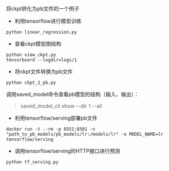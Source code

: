 将ckpt转化为pb文件的一个例子

- 利用tensorflow进行模型训练

```
python linear_regression.py
```

- 查看ckpt模型图结构

```
python view_ckpt.py
tensorboard --logdir=logs/1
```

- 将ckpt文件转换为pb文件

```
python ckpt_2_pb.py
```

调用saved_model命令查看pb模型的结构（输入、输出）：

> saved_model_cli show --dir 1 --all

- 利用tensorflow/serving部署pb文件

```
docker run -t --rm -p 8551:8501 -v "path_to_pb_models/pb_models/lr:/models/lr" -e MODEL_NAME=lr tensorflow/serving
```

- 调用tensorflow/serving的HTTP接口进行预测

```
python tf_serving.py
```